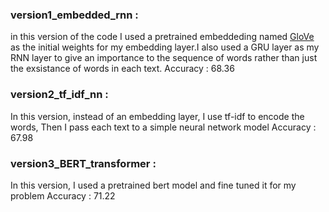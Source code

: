 ### version1_embedded_rnn :
in this version of the code I used a pretrained embeddeding named [GloVe](https://nlp.stanford.edu/projects/glove/) as the initial weights for my embedding layer.I also used a GRU layer as my RNN layer to give an importance to the sequence of words rather than just the exsistance of words in each text.
Accuracy : 68.36

### version2_tf_idf_nn : 
In this version, instead of an embedding layer, I use tf-idf to encode the words, Then I pass each text to a simple neural network model
Accuracy : 67.98

### version3_BERT_transformer : 
In this version, I used a pretrained bert model and fine tuned it for my problem
Accuracy : 71.22
